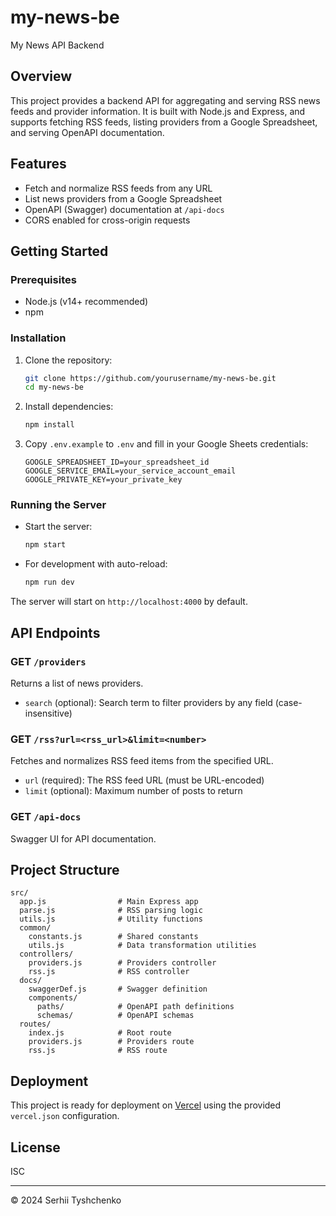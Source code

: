 # my-news-be

My News API Backend

## Overview

This project provides a backend API for aggregating and serving RSS news feeds and provider information. It is built with Node.js and Express, and supports fetching RSS feeds, listing providers from a Google Spreadsheet, and serving OpenAPI documentation.

## Features

- Fetch and normalize RSS feeds from any URL
- List news providers from a Google Spreadsheet
- OpenAPI (Swagger) documentation at `/api-docs`
- CORS enabled for cross-origin requests

## Getting Started

### Prerequisites

- Node.js (v14+ recommended)
- npm

### Installation

1. Clone the repository:

   ```sh
   git clone https://github.com/yourusername/my-news-be.git
   cd my-news-be
   ```

2. Install dependencies:

   ```sh
   npm install
   ```

3. Copy `.env.example` to `.env` and fill in your Google Sheets credentials:
   ```
   GOOGLE_SPREADSHEET_ID=your_spreadsheet_id
   GOOGLE_SERVICE_EMAIL=your_service_account_email
   GOOGLE_PRIVATE_KEY=your_private_key
   ```

### Running the Server

- Start the server:
  ```sh
  npm start
  ```
- For development with auto-reload:
  ```sh
  npm run dev
  ```

The server will start on `http://localhost:4000` by default.

## API Endpoints

### GET `/providers`

Returns a list of news providers.

- `search` (optional): Search term to filter providers by any field (case-insensitive)

### GET `/rss?url=<rss_url>&limit=<number>`

Fetches and normalizes RSS feed items from the specified URL.

- `url` (required): The RSS feed URL (must be URL-encoded)
- `limit` (optional): Maximum number of posts to return

### GET `/api-docs`

Swagger UI for API documentation.

## Project Structure

```
src/
  app.js                # Main Express app
  parse.js              # RSS parsing logic
  utils.js              # Utility functions
  common/
    constants.js        # Shared constants
    utils.js            # Data transformation utilities
  controllers/
    providers.js        # Providers controller
    rss.js              # RSS controller
  docs/
    swaggerDef.js       # Swagger definition
    components/
      paths/            # OpenAPI path definitions
      schemas/          # OpenAPI schemas
  routes/
    index.js            # Root route
    providers.js        # Providers route
    rss.js              # RSS route
```

## Deployment

This project is ready for deployment on [Vercel](https://vercel.com/) using the provided `vercel.json` configuration.

## License

ISC

---

© 2024 Serhii Tyshchenko
